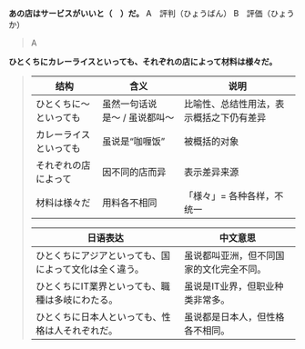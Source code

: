 **あの店はサービスがいいと（　）だ。**
 A　評判（ひょうばん）
 B　評価（ひょうか）

> A

**ひとくちにカレーライスといっても、それぞれの店によって材料は様々だ。**

>| 结构                   | 含义                          | 说明                                     |
>| ---------------------- | ----------------------------- | ---------------------------------------- |
>| ひとくちに〜といっても | 虽然一句话说是〜 / 虽说都叫〜 | 比喻性、总结性用法，表示概括之下仍有差异 |
>| カレーライスといっても | 虽说是“咖喱饭”                | 被概括的对象                             |
>| それぞれの店によって   | 因不同的店而异                | 表示差异来源                             |
>| 材料は様々だ           | 用料各不相同                  | 「様々」= 各种各样，不统一               |
>
>| 日语表达                                               | 中文意思                                 |
>| ------------------------------------------------------ | ---------------------------------------- |
>| ひとくちにアジアといっても、国によって文化は全く違う。 | 虽说都叫亚洲，但不同国家的文化完全不同。 |
>| ひとくちにIT業界といっても、職種は多岐にわたる。       | 虽说是IT业界，但职业种类非常多。         |
>| ひとくちに日本人といっても、性格は人それぞれだ。       | 虽说都是日本人，但性格各不相同。         |
